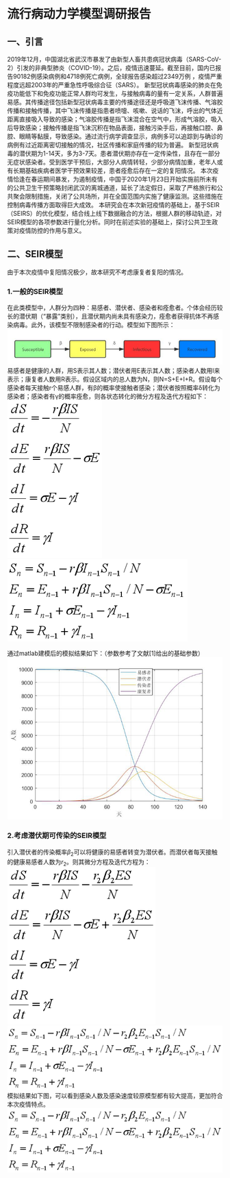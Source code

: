 # 流行病动力学模型调研报告
## 一、引言
2019年12月，中国湖北省武汉市暴发了由新型人畜共患病冠状病毒（SARS-CoV-2）引发的非典型肺炎（COVID-19）。之后，疫情迅速蔓延。截至目前，国内已报告90182例感染病例和4718例死亡病例，全球报告感染超过2349万例 ，疫情严重程度远超2003年的严重急性呼吸综合征（SARS）。
新型冠状病毒感染的肺炎在免疫功能低下和免疫功能正常人群均可发生，与接触病毒的量有一定关系，人群普遍易感。其传播途径包括新型冠状病毒主要的传播途径还是呼吸道飞沫传播、气溶胶传播和接触传播，其中飞沫传播是指患者喷嚏、咳嗽、说话的飞沫，呼出的气体近距离直接吸入导致的感染；气溶胶传播是指飞沫混合在空气中，形成气溶胶，吸入后导致感染；接触传播是指飞沫沉积在物品表面，接触污染手后，再接触口腔、鼻腔、眼睛等黏膜，导致感染。通过流行病学调查显示，病例多可以追踪到与确诊的病例有过近距离密切接触的情况，社区传播和家庭传播的较为普遍。
新型冠状病毒的潜伏期为1-14天，多为3-7天。患者潜伏期亦存在一定传染性，且存在一部分无症状感染者。受到医学干预后，大部分人病情转轻，少部分病情加重，老年人或有长期基础疾病者医学干预效果较差，患者痊愈后存在一定的复阳情况。
本次疫情恰逢在春运期间暴发，为遏制疫情，中国于2020年1月23日开始实施前所未有的公共卫生干预策略封闭武汉的离城通道，延长了法定假日，采取了严格旅行和公共聚会限制措施，关闭了公共场所，并在全国范围内实施了健康监测。这些措施在控制病毒传播方面取得巨大成效。
本研究会在本次新冠疫情的基础上，基于SEIR（SEIRS）的优化模型，结合线上线下数据融合的方法，根据人群的移动轨迹，对SEIR模型的各项参数进行量化分析。同时在前述实验的基础上，探讨公共卫生政策对疫情防控的作用与意义。
## 二、SEIR模型
由于本次疫情中复阳情况极少，故本研究不考虑康复者复阳的情况。
### 1.一般的SEIR模型
在此类模型中，人群分为四种：易感者、潜伏者、感染者和痊愈者。个体会经历较长的潜伏期（“暴露”类别），且潜伏期内尚未具有感染力，痊愈者获得抗体不再感染病毒。此外，该模型不限制感染者的行动。模型如下图所示：
![avatar](pic/1.jpg)
易感者是健康的人群，用S表示其人数；潜伏者用E表示其人数；感染者人数用I来表示；康复者人数用R表示。假设区域内的总人数为N，则N=S+E+I+R。假设每个感染者每天接触r个易感人群，有β的概率使接触者感染；潜伏者按照概率δ转化为感染者；感染者有γ的概率痊愈，则各状态转化的微分方程及迭代方程如下：
![avatar](https://github.com/zhangzhiqi5515/Mynote/blob/main/picture/2.png)
![avatar](https://github.com/zhangzhiqi5515/Mynote/blob/main/picture/3.png)

通过matlab建模后的模拟结果如下：（参数参考了文献[1]给出的基础参数）
![avatar](https://github.com/zhangzhiqi5515/Mynote/blob/main/picture/4.png)
### 2.考虑潜伏期可传染的SEIR模型
引入潜伏者的传染概率$\beta_2$可以将健康的易感者转变为潜伏者。而潜伏者每天接触的健康易感者人数为$r_2$。则其微分方程及迭代方程为：
![avatar](https://github.com/zhangzhiqi5515/Mynote/blob/main/picture/5.png)
![avatar](https://github.com/zhangzhiqi5515/Mynote/blob/main/picture/6.png)
模拟结果如下图，可以看到感染人数及感染速度较原模型都有较大提高，更加符合本次疫情特点。
![avatar](https://github.com/zhangzhiqi5515/Mynote/blob/main/picture/6.png)